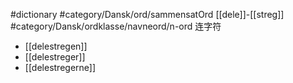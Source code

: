 #dictionary #category/Dansk/ord/sammensatOrd [[dele]]-[[streg]]
#category/Dansk/ordklasse/navneord/n-ord 连字符
- [[delestregen]]
- [[delestreger]]
- [[delestregerne]]
